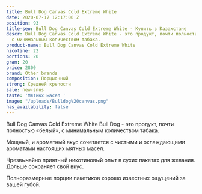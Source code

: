 ```yaml
---
title: Bull Dog Canvas Cold Extreme White
date: 2020-07-17 12:17:00 Z
position: 93
title-seo: Bull Dog Canvas Cold Extreme White - Купить в Казахстане
descr: Bull Dog Canvas Cold Extreme White - это продукт, почти полностью «белый»,
  с минимальным количеством табака.
product-name: Bull Dog Canvas Cold Extreme White
nicotine: 22
portions: 20
gram: 20
price: 2800
brand: Other brands
composition: Порционный
strong: Средней крепости
sale: new-snus
taste: 'Мятных масел '
image: "/uploads/Bulldog%20canvas.png"
has_availability: false
---
```


Bull Dog Canvas Cold Extreme White
Bull Dog - это продукт, почти полностью «белый», с минимальным количеством табака.

Мощный, и ароматный вкус сочетается с чистыми и охлаждающими ароматами настоящих мятных масел.

Чрезвычайно приятный никотиновый опыт в сухих пакетах для жевания. Дольше сохраняет свой вкус.

Полноразмерные порции пакетиков хорошо известных ощущений за вашей губой.